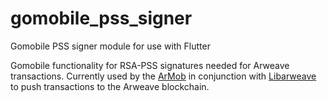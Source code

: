 # gomobile_pss_signer
Gomobile PSS signer module for use with Flutter

Gomobile functionality for RSA-PSS signatures needed for Arweave transactions.  Currently used by the [ArMob](https://github.com/acolytec3/armob) in conjunction with [Libarweave](https://github.com/acolytec3/libarweave) to push transactions to the Arweave blockchain.
